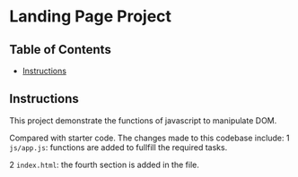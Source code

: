 # Landing Page Project

## Table of Contents

* [Instructions](#instructions)

## Instructions
This project demonstrate the functions of javascript to manipulate DOM.

Compared with starter code. The changes made to this codebase include:
 1 `js/app.js`: functions are added to fullfill the required tasks.

 2 `index.html`: the fourth section is added in the file.

